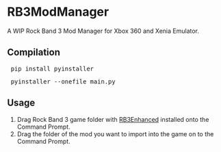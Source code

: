 # RB3ModManager
A WIP Rock Band 3 Mod Manager for Xbox 360 and Xenia Emulator.


## Compilation
<pre> pip install pyinstaller </pre>
<pre> pyinstaller --onefile main.py </pre>

## Usage
1. Drag Rock Band 3 game folder with [RB3Enhanced](https://github.com/RBEnhanced/RB3Enhanced) installed onto the Command Prompt.
2. Drag the folder of the mod you want to import into the game on to the Command Prompt.